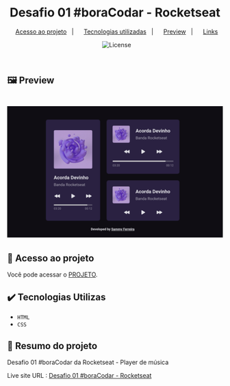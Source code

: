 <h1 align="center"> Desafio 01 #boraCodar - Rocketseat  </h1>

 <p align="center"> 
    <a href="#-acesso-ao-projeto">Acesso ao projeto</a>&nbsp;&nbsp;&nbsp;|&nbsp;&nbsp;&nbsp; 
    <a href="#-tecnologias-utilizadas">Tecnologias utilizadas</a>&nbsp;&nbsp;&nbsp;|&nbsp;&nbsp;&nbsp;
    <a href="#-preview">Preview</a>&nbsp;&nbsp;&nbsp;|&nbsp;&nbsp;&nbsp;  
    <a href="#-links">Links</a> 
  </p>
  
  <p align="center"> 
   <img alt="License" src="https://img.shields.io/static/v1?label=license&message=MIT&color=49AA26&labelColor=000000"> 
 </p> 
  
 <br>
  
  ## 🖼️ Preview
  
  <h1 align="center">
  <img alt="Preview" src="./screenshots/preview.png" />
  </h1>
  
  ## 📁 Acesso ao projeto
  
  Você pode acessar o [PROJETO](https://github.com/Sammyferreira1/BoraCodar01-Rocketseat).
  
  ## ✔️ Tecnologias Utilizas
  
 - ``HTML`` 
 - ``CSS`` 

  ## 🧾 Resumo do projeto
  
  Desafio 01 #boraCodar da Rocketseat - Player de música 
  
  Live site URL :  [Desafio 01 #boraCodar - Rocketseat ](https://sammyferreira1.github.io/ProjectSubscriptionBeta/)
  
